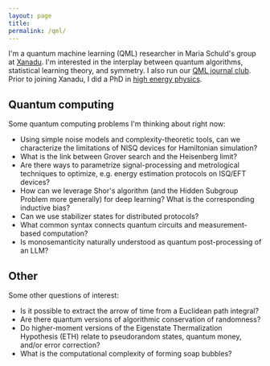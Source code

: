```yaml
---
layout: page
title:
permalink: /qml/
---
```


I'm a quantum machine learning (QML) researcher in Maria Schuld's
group at [Xanadu](https://www.xanadu.ai/). I'm interested in the
interplay between quantum algorithms, statistical learning theory, and
symmetry. I also run our
[QML journal club](https://heptar.ch/qml-jc). Prior to joining Xanadu,
I did a PhD in [high energy physics](https://inspirehep.net/authors/1868975).

## Quantum computing

Some quantum computing problems I'm thinking about right now:

- Using simple noise models and complexity-theoretic tools, can we
  characterize the limitations of NISQ devices for Hamiltonian
  simulation?
- What is the link between Grover search and the Heisenberg limit?
- Are there ways to parametrize signal-processing and metrological
  techniques to optimize, e.g. energy estimation protocols on ISQ/EFT devices?
- How can we leverage Shor's algorithm (and the Hidden Subgroup
Problem more generally) for deep learning? What is the corresponding
inductive bias?
- Can we use stabilizer states for distributed protocols?
- What common syntax connects quantum circuits and
measurement-based computation?
- Is monosemanticity naturally understood as quantum post-processing
  of an LLM?

## Other

Some other questions of interest:

- Is it possible to extract the arrow of time from a Euclidean path
integral?
- Are there quantum versions of algorithmic conservation of
  randomness?
- Do higher-moment versions of the Eigenstate Thermalization
  Hypothesis (ETH) relate to pseudorandom states, quantum money, and/or
  error correction?
- What is the computational complexity of forming soap bubbles?
